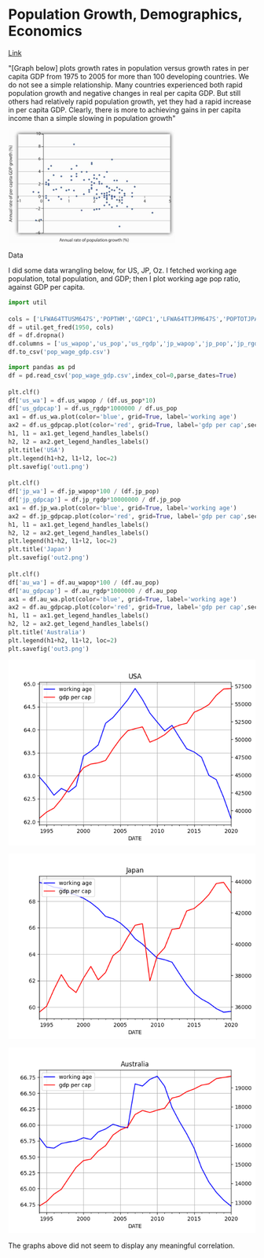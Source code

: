 # Population Growth, Demographics, Economics

[Link](https://open.lib.umn.edu/principleseconomics/chapter/33-2-population-growth-and-economic-development)

"[Graph below] plots growth rates in population versus growth rates in
per capita GDP from 1975 to 2005 for more than 100 developing
countries. We do not see a simple relationship. Many countries
experienced both rapid population growth and negative changes in real
per capita GDP. But still others had relatively rapid population
growth, yet they had a rapid increase in per capita GDP. Clearly,
there is more to achieving gains in per capita income than a simple
slowing in population growth"

<img width="340" src="popgr1.jpg"/>

Data

I did some data wrangling below, for US, JP, Oz. I fetched working age
population, total population, and GDP; then I plot working age pop
ratio, against GDP per capita.

```python
import util
    
cols = ['LFWA64TTUSM647S','POPTHM','GDPC1','LFWA64TTJPM647S','POPTOTJPA647NWDB','JPNRGDPEXP','LFWA64TTAUM647N','POPTOTAUA647NWDB','NGDPRSAXDCAUQ']
df = util.get_fred(1950, cols)
df = df.dropna()
df.columns = ['us_wapop','us_pop','us_rgdp','jp_wapop','jp_pop','jp_rgdp','au_wapop','au_pop','au_rgdp']
df.to_csv('pop_wage_gdp.csv')
```

```python
import pandas as pd
df = pd.read_csv('pop_wage_gdp.csv',index_col=0,parse_dates=True)

plt.clf()
df['us_wa'] = df.us_wapop / (df.us_pop*10)
df['us_gdpcap'] = df.us_rgdp*1000000 / df.us_pop
ax1 = df.us_wa.plot(color='blue', grid=True, label='working age')
ax2 = df.us_gdpcap.plot(color='red', grid=True, label='gdp per cap',secondary_y=True)
h1, l1 = ax1.get_legend_handles_labels()
h2, l2 = ax2.get_legend_handles_labels()
plt.title('USA')
plt.legend(h1+h2, l1+l2, loc=2)
plt.savefig('out1.png')

plt.clf()
df['jp_wa'] = df.jp_wapop*100 / (df.jp_pop)
df['jp_gdpcap'] = df.jp_rgdp*10000000 / df.jp_pop
ax1 = df.jp_wa.plot(color='blue', grid=True, label='working age')
ax2 = df.jp_gdpcap.plot(color='red', grid=True, label='gdp per cap',secondary_y=True)
h1, l1 = ax1.get_legend_handles_labels()
h2, l2 = ax2.get_legend_handles_labels()
plt.legend(h1+h2, l1+l2, loc=2)
plt.title('Japan')
plt.savefig('out2.png')

plt.clf()
df['au_wa'] = df.au_wapop*100 / (df.au_pop)
df['au_gdpcap'] = df.au_rgdp*1000000 / df.au_pop
ax1 = df.au_wa.plot(color='blue', grid=True, label='working age')
ax2 = df.au_gdpcap.plot(color='red', grid=True, label='gdp per cap',secondary_y=True)
h1, l1 = ax1.get_legend_handles_labels()
h2, l2 = ax2.get_legend_handles_labels()
plt.title('Australia')
plt.legend(h1+h2, l1+l2, loc=2)
plt.savefig('out3.png')
```

![](out1.png)

![](out2.png)

![](out3.png)

The graphs above did not seem to display any meaningful correlation.


